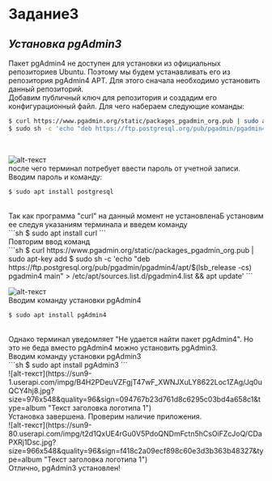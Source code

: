 # Задание3
## _Установка pgAdmin3_

Пакет pgAdmin4 не доступен для установки из официальных репозиториев Ubuntu. Поэтому мы будем устанавливать его из репозитория pgAdmin4 APT. Для этого сначала необходимо установить данный репозиторий.
<br>
Добавим публичный ключ для репозитория и создадим его конфигурационный файл. Для чего набераем следующие команды:
<br>
```sh
$ curl https://www.pgadmin.org/static/packages_pgadmin_org.pub | sudo apt-key add
$ sudo sh -c 'echo "deb https://ftp.postgresql.org/pub/pgadmin/pgadmin4/apt/$(lsb_release -cs) pgadmin4 main" > /etc/apt/sources.list.d/pgadmin4.list && apt update'
```
<br>

![alt-текст](https://sun9-9.userapi.com/impg/zTeXgg3Pzh5-mWbNsl6gzRHl2ezGTLoGfvPe4g/SLyKecBBp-w.jpg?size=966x548&quality=96&sign=e6d09d4f27e522bdb2f851c4a7285dca&type=album "Текст заголовка логотипа 1")<br>
после чего терминал потребует ввести пароль от учетной записи. Вводим пароль и команду:<br>
```sh
$ sudo apt install postgresql
```
<br>
Так как программа "curl" на данный момент не установленаБ установим ее следуя указаниям терминала и введем команду<br>
```sh
$ sudo apt install curl
```
<br>
Повторим ввод команд 
<br>
```sh
$ curl https://www.pgadmin.org/static/packages_pgadmin_org.pub | sudo apt-key add
$ sudo sh -c 'echo "deb https://ftp.postgresql.org/pub/pgadmin/pgadmin4/apt/$(lsb_release -cs) pgadmin4 main" > /etc/apt/sources.list.d/pgadmin4.list && apt update'
```
<br>

![alt-текст](https://sun9-9.userapi.com/impg/zTeXgg3Pzh5-mWbNsl6gzRHl2ezGTLoGfvPe4g/SLyKecBBp-w.jpg?size=966x548&quality=96&sign=e6d09d4f27e522bdb2f851c4a7285dca&type=album "Текст заголовка логотипа 1")<br>
Вводим команду установки pgAdmin4
```sh
$ sudo apt install pgAdmin4
```
<br>
Однако терминал уведомляет "Не удается найти пакет pgAdmin4". Но это не беда вместо pgAdmin4 можно установить pgAdmin3.
<br>
Вводим команду установки pgAdmin3
<br>
```sh
$ sudo apt install pgAdmin3
```
<br>
![alt-текст](https://sun9-1.userapi.com/impg/B4H2PDeuVZFgjT47wF_XWNJXuLY8622Loc1ZAg/Jq0uQCY4hj8.jpg?size=976x548&quality=96&sign=094767b23d761d8c6295c03bd4a658c1&type=album "Текст заголовка логотипа 1")
<br>
Установка завершена. Проверим наличие приложения.
<br>
![alt-текст](https://sun9-80.userapi.com/impg/t2d1QxUE4rGu0V5PdoQNDmFctn5hCsOiFZcJoQ/CDaPXRj1Dsc.jpg?size=966x548&quality=96&sign=f418c2a09ecf898c60e3d3b363b48327&type=album "Текст заголовка логотипа 1")
<br>
Отлично, pgAdmin3 установлен!

